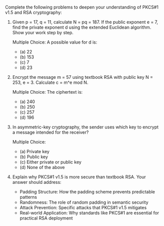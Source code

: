 Complete the following problems to deepen your understanding of PKCS#1 v1.5 and RSA cryptography:

1. Given p = 17, q = 11, calculate N = pq = 187. If the public exponent e = 7, find the private exponent d using the extended Euclidean algorithm. Show your work step by step.

   Multiple Choice: A possible value for d is:

   - (a) 22
   - (b) 153
   - (c) 7
   - (d) 23

2. Encrypt the message m = 57 using textbook RSA with public key N = 253, e = 3. Calculate c = m^e mod N.

   Multiple Choice: The ciphertext is:

   - (a) 240
   - (b) 250
   - (c) 257
   - (d) 196

3. In asymmetric-key cryptography, the sender uses which key to encrypt a message intended for the receiver?

   Multiple Choice:

   - (a) Private key
   - (b) Public key
   - (c) Either private or public key
   - (d) None of the above

4. Explain why PKCS#1 v1.5 is more secure than textbook RSA.
   Your answer should address:
   - Padding Structure: How the padding scheme prevents predictable patterns
   - Randomness: The role of random padding in semantic security
   - Attack Prevention: Specific attacks that PKCS#1 v1.5 mitigates
   - Real-world Application: Why standards like PKCS#1 are essential for practical RSA deployment
